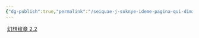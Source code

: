```yaml
---
{"dg-publish":true,"permalink":"/seiquae-j-soknye-ideme-pagina-qui-dimitti/","tags":["gardenEntry"]}
---
```


 [幻想纹章 2.2](http://www.2ueyes.cn/4399/flash/184320.htm)